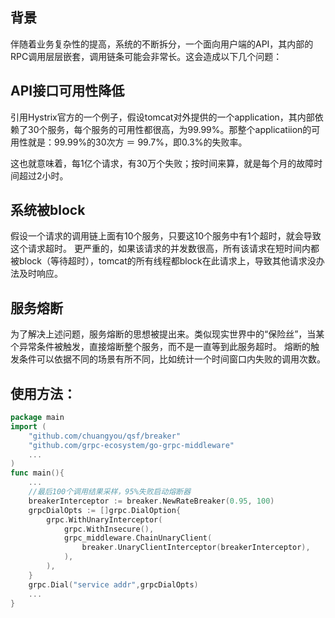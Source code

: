 ﻿背景
--

伴随着业务复杂性的提高，系统的不断拆分，一个面向用户端的API，其内部的RPC调用层层嵌套，调用链条可能会非常长。这会造成以下几个问题：

API接口可用性降低
----------

引用Hystrix官方的一个例子，假设tomcat对外提供的一个application，其内部依赖了30个服务，每个服务的可用性都很高，为99.99%。那整个applicatiion的可用性就是：99.99%的30次方 ＝ 99.7%，即0.3%的失败率。

这也就意味着，每1亿个请求，有30万个失败；按时间来算，就是每个月的故障时间超过2小时。

系统被block
--------

假设一个请求的调用链上面有10个服务，只要这10个服务中有1个超时，就会导致这个请求超时。 
更严重的，如果该请求的并发数很高，所有该请求在短时间内都被block（等待超时），tomcat的所有线程都block在此请求上，导致其他请求没办法及时响应。

服务熔断
----

为了解决上述问题，服务熔断的思想被提出来。类似现实世界中的“保险丝”，当某个异常条件被触发，直接熔断整个服务，而不是一直等到此服务超时。 
熔断的触发条件可以依据不同的场景有所不同，比如统计一个时间窗口内失败的调用次数。

使用方法：
-----

```go
package main
import (
    "github.com/chuangyou/qsf/breaker"
    "github.com/grpc-ecosystem/go-grpc-middleware"
	...
)
func main(){
    ...
    //最后100个调用结果采样，95%失败启动熔断器
    breakerInterceptor := breaker.NewRateBreaker(0.95, 100) 
    grpcDialOpts := []grpc.DialOption{
    	grpc.WithUnaryInterceptor(
    		grpc.WithInsecure(),
    		grpc_middleware.ChainUnaryClient(
    			breaker.UnaryClientInterceptor(breakerInterceptor),
    		),
    	),
    }
    grpc.Dial("service addr",grpcDialOpts)
    ...
}
```





